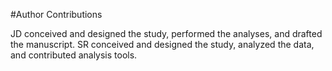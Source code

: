 #Author Contributions

JD conceived and designed the study, performed the analyses, and drafted the manuscript. SR conceived and designed the study, analyzed the data, and contributed analysis tools.
